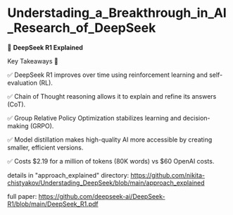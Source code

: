 # Understading_a_Breakthrough_in_AI_Research_of_DeepSeek

📌 **DeepSeek R1 Explained**

Key Takeaways 🚀

✅ DeepSeek R1 improves over time using reinforcement learning and self-evaluation (RL).

✅ Chain of Thought reasoning allows it to explain and refine its answers (CoT).

✅ Group Relative Policy Optimization stabilizes learning and decision-making (GRPO).

✅ Model distillation makes high-quality AI more accessible by creating smaller, efficient versions.

✅ Costs $2.19 for a million of tokens (80K words) vs $60 OpenAI costs.

details in "approach_explained" directory: https://github.com/nikita-chistyakov/Understading_DeepSeek/blob/main/approach_explained

full paper: https://github.com/deepseek-ai/DeepSeek-R1/blob/main/DeepSeek_R1.pdf
